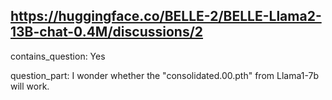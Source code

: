 ## https://huggingface.co/BELLE-2/BELLE-Llama2-13B-chat-0.4M/discussions/2

contains_question: Yes

question_part: I wonder whether the "consolidated.00.pth" from Llama1-7b will work.